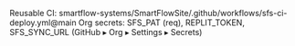 Reusable CI: smartflow-systems/SmartFlowSite/.github/workflows/sfs-ci-deploy.yml@main
Org secrets: SFS_PAT (req), REPLIT_TOKEN, SFS_SYNC_URL (GitHub ▸ Org ▸ Settings ▸ Secrets)

